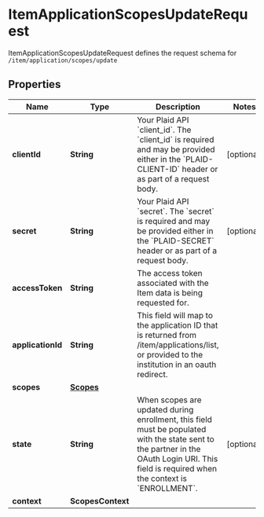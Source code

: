

# ItemApplicationScopesUpdateRequest

ItemApplicationScopesUpdateRequest defines the request schema for `/item/application/scopes/update`

## Properties

| Name | Type | Description | Notes |
|------------ | ------------- | ------------- | -------------|
|**clientId** | **String** | Your Plaid API &#x60;client_id&#x60;. The &#x60;client_id&#x60; is required and may be provided either in the &#x60;PLAID-CLIENT-ID&#x60; header or as part of a request body. |  [optional] |
|**secret** | **String** | Your Plaid API &#x60;secret&#x60;. The &#x60;secret&#x60; is required and may be provided either in the &#x60;PLAID-SECRET&#x60; header or as part of a request body. |  [optional] |
|**accessToken** | **String** | The access token associated with the Item data is being requested for. |  |
|**applicationId** | **String** | This field will map to the application ID that is returned from /item/applications/list, or provided to the institution in an oauth redirect. |  |
|**scopes** | [**Scopes**](Scopes.md) |  |  |
|**state** | **String** | When scopes are updated during enrollment, this field must be populated with the state sent to the partner in the OAuth Login URI. This field is required when the context is &#x60;ENROLLMENT&#x60;. |  [optional] |
|**context** | **ScopesContext** |  |  |



